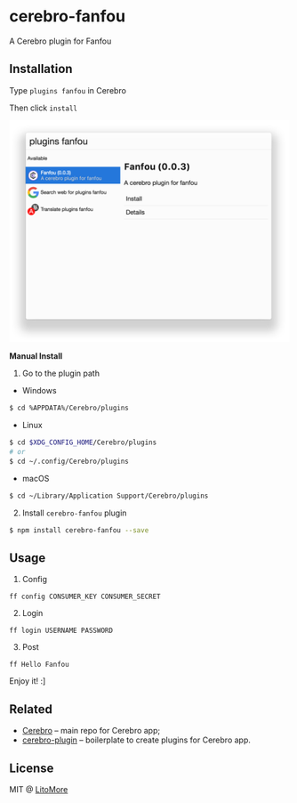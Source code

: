 # cerebro-fanfou

A Cerebro plugin for Fanfou

## Installation

Type `plugins fanfou` in Cerebro

Then click `install`

![](images/cerebro-fanfou-install.png)

**Manual Install**

1. Go to the plugin path

  - Windows

```bash
$ cd %APPDATA%/Cerebro/plugins
```

  - Linux

```bash
$ cd $XDG_CONFIG_HOME/Cerebro/plugins
# or
$ cd ~/.config/Cerebro/plugins
```

  - macOS

```bash
$ cd ~/Library/Application Support/Cerebro/plugins
```

2. Install `cerebro-fanfou` plugin

```bash
$ npm install cerebro-fanfou --save
```

## Usage

1. Config

```
ff config CONSUMER_KEY CONSUMER_SECRET
```

2. Login

```
ff login USERNAME PASSWORD
```

3. Post

```
ff Hello Fanfou
```

Enjoy it! :]

## Related

* [Cerebro](http://github.com/KELiON/cerebro) – main repo for Cerebro app;
* [cerebro-plugin](https://github.com/KELiON/cerebro-plugin) – boilerplate to create plugins for Cerebro app.

## License

MIT @ [LitoMore](https://github.com/LitoMore)
